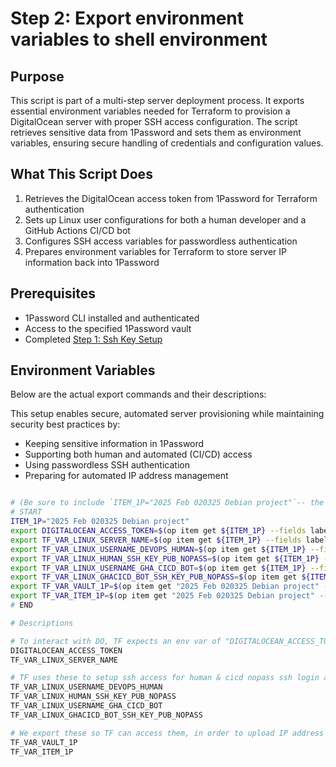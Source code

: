 # Step 2: Export environment variables to shell environment

## Purpose

This script is part of a multi-step server deployment process. It exports essential environment variables needed for Terraform to provision a DigitalOcean server with proper SSH access configuration. The script retrieves sensitive data from 1Password and sets them as environment variables, ensuring secure handling of credentials and configuration values.

## What This Script Does

1. Retrieves the DigitalOcean access token from 1Password for Terraform authentication
2. Sets up Linux user configurations for both a human developer and a GitHub Actions CI/CD bot
3. Configures SSH access variables for passwordless authentication
4. Prepares environment variables for Terraform to store server IP information back into 1Password

## Prerequisites

- 1Password CLI installed and authenticated
- Access to the specified 1Password vault
- Completed [Step 1: Ssh Key Setup](./STEP1-SSH-KEY-SETUP.md')

## Environment Variables

Below are the actual export commands and their descriptions:

This setup enables secure, automated server provisioning while maintaining security best practices by:

- Keeping sensitive information in 1Password
- Supporting both human and automated (CI/CD) access
- Using passwordless SSH authentication
- Preparing for automated IP address management

```bash

# (Be sure to include `ITEM_1P="2025 Feb 020325 Debian project"`-- the exported env vars uses it)
# START
ITEM_1P="2025 Feb 020325 Debian project"
export DIGITALOCEAN_ACCESS_TOKEN=$(op item get ${ITEM_1P} --fields label=DIGITALOCEAN_ACCESS_TOKEN)
export TF_VAR_LINUX_SERVER_NAME=$(op item get ${ITEM_1P} --fields label=LINUX_SERVER_NAME)
export TF_VAR_LINUX_USERNAME_DEVOPS_HUMAN=$(op item get ${ITEM_1P} --fields label=LINUX_USERNAME_DEVOPS_HUMAN)
export TF_VAR_LINUX_HUMAN_SSH_KEY_PUB_NOPASS=$(op item get ${ITEM_1P} --fields label=id_ed25519_nopass_DO_TF_HUMAN_PUB_SSH_KEY)
export TF_VAR_LINUX_USERNAME_GHA_CICD_BOT=$(op item get ${ITEM_1P} --fields label=LINUX_USERNAME_GHA_CICD_BOT)
export TF_VAR_LINUX_GHACICD_BOT_SSH_KEY_PUB_NOPASS=$(op item get ${ITEM_1P} --fields label=id_ed25519_nopass_GHACICD_BOT_PUB_SSH_KEY)
export TF_VAR_VAULT_1P=$(op item get "2025 Feb 020325 Debian project" --fields label=VAULT_1P)
export TF_VAR_ITEM_1P=$(op item get "2025 Feb 020325 Debian project" --fields label=ITEM_1P)
# END
```

```bash
# Descriptions

# To interact with DO, TF expects an env var of "DIGITALOCEAN_ACCESS_TOKEN" exactly.  So, storing it in 1pass with that name as well is a good idea for clarity
DIGITALOCEAN_ACCESS_TOKEN
TF_VAR_LINUX_SERVER_NAME

# TF uses these to setup ssh access for human & cicd nopass ssh login access
TF_VAR_LINUX_USERNAME_DEVOPS_HUMAN
TF_VAR_LINUX_HUMAN_SSH_KEY_PUB_NOPASS
TF_VAR_LINUX_USERNAME_GHA_CICD_BOT
TF_VAR_LINUX_GHACICD_BOT_SSH_KEY_PUB_NOPASS

# We export these so TF can access them, in order to upload IP address from its output, to this vault & item, into "LINUX_SERVER_IPADDRESS" field
TF_VAR_VAULT_1P
TF_VAR_ITEM_1P

```
